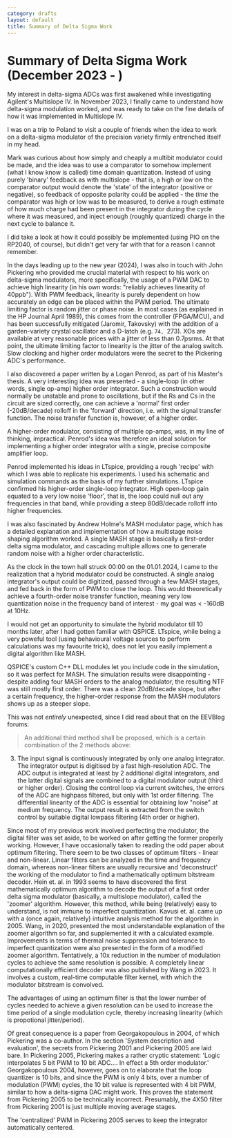 ```yaml
---
category: drafts
layout: default
title: Summary of Delta Sigma Work
---
```


# Summary of Delta Sigma Work (December 2023 - )

My interest in delta-sigma ADCs was first awakened while investigating Agilent's Multislope IV. In November 2023, I finally came to understand how delta-sigma modulation worked, and was ready to take on the fine details of how it was implemented in Multislope IV. 

I was on a trip to Poland to visit a couple of friends when the idea to work on a delta-sigma modulator of the precision variety firmly entrenched itself in my head.

Mark was curious about how simply and cheaply a multibit modulator could be made, and the idea was to use a comparator to somehow implement (what I know know is called) time domain quantization. Instead of using purely 'binary' feedback as with multislope - that is, a high or low on the comparator output would denote the 'state' of the integrator (positive or negative), so feedback of opposite polarity could be applied - the *time* the comparator was high or low was to be measured, to derive a rough estimate of how much charge had been present in the integrator during the cycle where it was measured, and inject enough (roughly quantized) charge in the next cycle to balance it.

I did take a look at how it could possibly be implemented (using PIO on the RP2040, of course), but didn't get very far with that for a reason I cannot remember.

In the days leading up to the new year (2024), I was also in touch with John Pickering who provided me crucial material with respect to his work on delta-sigma modulators, more specifically, the usage of a PWM DAC to achieve high linearity (in his own words: "reliably achieves linearity of 40ppb"). With PWM feedback, linearity is purely dependent on how accurately an edge can be placed within the PWM period. The ultimate limiting factor is random jitter or phase noise. In most cases (as explained in the HP Journal April 1989), this comes from the controller (FPGA/MCU), and has been successfully mitigated (Jaromir, Takovsky) with the addition of a garden-variety crystal oscillator and a D-latch (e.g. `74, `273). XOs are available at very reasonable prices with a jitter of less than 0.7psrms. At that point, the ultimate limiting factor to linearity is the jitter of the analog switch. Slow clocking and higher order modulators were the secret to the Pickering ADC's performance.

I also discovered a paper written by a Logan Penrod, as part of his Master's thesis. A very interesting idea was presented - a single-loop (in other words, single op-amp) higher order integrator. Such a construction would normally be unstable and prone to oscillations, but if the Rs and Cs in the circuit are sized correctly, one can achieve a 'normal' first order (-20dB/decade) rolloff in the 'forward' direction, i.e. with the signal transfer function. The noise transfer function is, however, of a higher order.

A higher-order modulator, consisting of multiple op-amps, was, in my line of thinking, impractical. Penrod's idea was therefore an ideal solution for implementing a higher order integrator with a single, precise composite amplifier loop.

Penrod implemented his ideas in LTspice, providing a rough 'recipe' with which I was able to replicate his experiments. I used his schematic and simulation commands as the basis of my further simulations. LTspice confirmed his higher-order single-loop integrator. High open-loop gain equated to a very low noise 'floor', that is, the loop could null out any frequencies in that band, while providing a steep 80dB/decade rolloff into higher frequencies.

I was also fascinated by Andrew Holme's MASH modulator page, which has a detailed explanation and implementation of how a multistage noise shaping algorithm worked. A single MASH stage is basically a first-order delta sigma modulator, and cascading multiple allows one to generate random noise with a higher order characteristic.

As the clock in the town hall struck 00:00 on the 01.01.2024, I came to the realization that a hybrid modulator could be constructed. A single analog integrator's output could be digitized, passed through a few MASH stages, and fed back in the form of PWM to close the loop. This would theoretically achieve a fourth-order noise transfer function, meaning very low quantization noise in the frequency band of interest - my goal was < -160dB at 10Hz.

I would not get an opportunity to simulate the hybrid modulator till 10 months later, after I had gotten familiar with QSPICE. LTspice, while being a very poweful tool (using behavioural voltage sources to perform calculations was my favourite trick), does not let you easily implement a digital algorithm like MASH.

QSPICE's custom C++ DLL modules let you include code in the simulation, so it was perfect for MASH. The simulation results were disappointing - despite adding four MASH orders to the analog modulator, the resulting NTF was still mostly first order. There was a clean 20dB/decade slope, but after a certain frequency, the higher-order response from the MASH modulators shows up as a steeper slope.

This was not *entirely* unexpected, since I did read about that on the EEVBlog forums:

> An additional third method shall be proposed, which is a certain combination of the 2 methods above:
3. The input signal is continuously integrated by only one analog integrator. The integrator output is digitised by a fast high-resolution ADC. The ADC output is integrated at least by 2 additional digital integrators, and the latter digital signals are combined to a digital modulator output (third or higher order). Closing the control loop via current switches, the errors of the ADC are highpass filtered, but only with 1st order filtering. The differential linearity of the ADC is essential for obtaining low "noise" at medium frequency. The output result is extracted from the switch control by suitable digital lowpass filtering (4th order or higher).

Since most of my previous work involved perfecting the modulator, the digital filter was set aside, to be worked on after getting the former properly working. However, I have occasionally taken to reading the odd paper about optimum filtering. There seem to be two classes of optimum filters - linear and non-linear. Linear filters can be analyzed in the time and frequency domain, whereas non-linear filters are usually recursive and 'deconstruct' the working of the modulator to find a mathematically optimum bitstream decoder. Hein et. al. in 1993 seems to have discovered the first mathematically optimum algorithm to decode the output of a first order delta sigma modulator (basically, a multislope modulator), called the 'zoomer' algorithm. However, this method, while being (relatively) easy to understand, is not immune to imperfect quantization. Kavusi et. al. came up with a (once again, relatively) intuitive analysis method for the algorithm in 2005. Wang, in 2020, presented the most understandable explanation of the zoomer algorithm so far, and supplemented it with a calculated example. Improvements in terms of thermal noise suppression and tolerance to imperfect quantization were also presented in the form of a modified zoomer algorithm. Tentatively, a 10x reduction in the number of modulation cycles to achieve the same resolution is possible. A completely linear computationally efficient decoder was also published by Wang in 2023. It involves a custom, real-time computable filter kernel, with which the modulator bitstream is convolved.

The advantages of using an optimum filter is that the lower number of cycles needed to achieve a given resolution can be used to increase the time period of a single modulation cycle, thereby increasing linearity (which is propotional jitter/period).

Of great consequence is a paper from Georgakopoulous in 2004, of which Pickering was a co-author. In the section 'System description and evaluation', the secrets from Pickering 2001 and Pickering 2005 are laid bare. In Pickering 2005, Pickering makes a rather cryptic statement: 'Logic interpolates 5 bit PWM to 10 bit ADC.... In effect a 5th order modulator.' Georgakopoulous 2004, however, goes on to elaborate that the loop quantizer is 10 bits, and since the PWM is only 4 bits, over a number of modulation (PWM) cycles, the 10 bit value is represented with 4 bit PWM, similar to how a delta-sigma DAC might work. This proves the statement from Pickering 2005 to be technically incorrect. Presumably, the 4X50 filter from Pickering 2001 is just multiple moving average stages.

The 'centralized' PWM in Pickering 2005 serves to keep the integrator automatically centered.